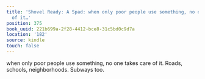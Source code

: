 ```yaml
---
title: 'Shovel Ready: A Spad: when only poor people use something, no one takes care
  of it…'
position: 375
book_uuid: 221b699a-2f28-4412-bce8-31c5bd0c9d7a
location: '182'
source: kindle
touch: false
---
```


when only poor people use something, no one takes care of it. Roads, schools, neighborhoods. Subways too.